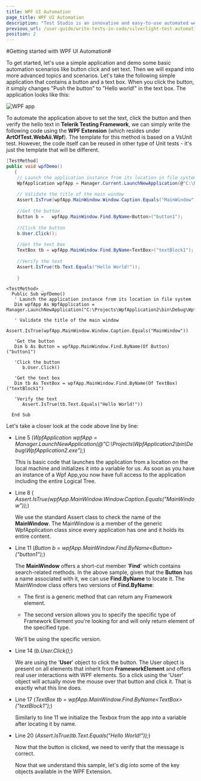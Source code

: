 ```yaml
---
title: WPF UI Automation
page_title: WPF UI Automation
description: "Test Studio is an innovative and easy-to-use automated web, WPF and load testing solution. Test Studio tests support essential technologies like ASP.NET AJAX, Silverlight, PHP and MVC. HTML5, Testing framework, functional testing, performance testing, load testing, exploratory testing, manual testing."
previous_url: /user-guide/write-tests-in-code/silverlight-test-automation/wpf-test-automation.aspx, /user-guide/write-tests-in-code/silverlight-test-automation/wpf-test-automation
position: 2
---
```

#Getting started with WPF UI Automation#

To get started, let's use a simple application and demo some basic automation scenarios like button click and set text. Then we will expand into more advanced topics and scenarios. Let's take the following simple application that contains a button and a text box. When you click the button, it simply changes "Push the button" to "Hello world!" in the text box. The application looks like this:

![WPF app][1]

To automate the application above to set the text, click the button and then verify the hello text in **Telerik Testing Framework**, we can simply write the following code using the **WPF Extension** (which resides under **ArtOfTest.WebAii.Wpf**). The template for this method is based on a VsUnit test. However, the code itself can be reused in other type of Unit tests - it's just the template that will be different.

```C#
[TestMethod]
public void wpfDemo()
   {
	// Launch the application instance from its location in file system
    WpfApplication wpfApp = Manager.Current.LaunchNewApplication(@"C:\Projects\WpfApplication2\bin\Debug\WpfApplication2.exe");
   
	// Validate the title of the main window
    Assert.IsTrue(wpfApp.MainWindow.Window.Caption.Equals("MainWindow"));
   
	//Get the button
    Button b =   wpfApp.MainWindow.Find.ByName<Button>("button1");
   
	//Click the button 
    b.User.Click();
   
	//Get the text box
    TextBox tb = wpfApp.MainWindow.Find.ByName<TextBox>("textBlock1");
   
	//Verify the text
    Assert.IsTrue(tb.Text.Equals("Hello World!"));
   
    }
```
 

```VB
<TestMethod> _
  Public Sub wpfDemo()
   ' Launch the application instance from its location in file system
   Dim wpfApp As WpfApplication = Manager.LaunchNewApplication("C:\Projects\WpfApplication2\bin\Debug\WpfApplication2.exe")
   
   ' Validate the title of the main window
      Assert.IsTrue(wpfApp.MainWindow.Window.Caption.Equals("MainWindow"))
   
   'Get the button
   Dim b As Button = wpfApp.MainWindow.Find.ByName(Of Button)("button1")
   
   'Click the button 
      b.User.Click()
   
   'Get the text box
   Dim tb As TextBox = wpfApp.MainWindow.Find.ByName(Of TextBox)("textBlock1")
   
   'Verify the text
      Assert.IsTrue(tb.Text.Equals("Hello World!"))
   
  End Sub
```
Let's take a closer look at the code above line by line:

* Line 5 (*WpfApplication wpfApp = Manager.LaunchNewApplication(@"C:\Projects\WpfApplication2\bin\Debug\WpfApplication2.exe");*)

	This is basic code that launches the application from a location on the local machine and initializes it into a variable for us. As soon as you have an instance of a Wpf App,you now have full access to the application including the entire Logical Tree. 

* Line 8 ( *Assert.IsTrue(wpfApp.MainWindow.Window.Caption.Equals("MainWindow"));*)

	We use the standard Assert class to check the name of the **MainWindow**. The MainWindow is a member of the generic WpfApplication class since every application has one and it holds its entire content.

* Line 11 (*Button b = wpfApp.MainWindow.Find.ByName\<Button>("button1");*)

	The **MainWindow** offers a short-cut member '**Find**' which contains search-related methods. In the above sample, given that the **Button** has a name associated with it, we can use **Find.ByName** to locate it. The MainWindow class offers two versions of **Find.ByName**:

	* The first is a generic method that can return any Framework element.

	* The second version allows you to specify the specific type of Framework Element you're looking for and will only return element of the specified type.
 
	We'll be using the specific version.

* Line 14 (*b.User.Click();*)

	We are using the '**User**' object to click the button. The User object is present on all elements that inherit from **FrameworkElement** and offers real user interactions with WPF elements. So a click using the 'User' object will actually move the mouse over that button and click it. That is exactly what this line does.

* Line 17 (*TextBox tb = wpfApp.MainWindow.Find.ByName\<TextBox>("textBlock1");*)

	Similarly to line 11 we initialize the Texbox from the app into a variable after locating it by name.

* Line 20 (*Assert.IsTrue(tb.Text.Equals("Hello World!"));*)

	Now that the button is clicked, we need to verify that the message is correct.
 
	Now that we understand this sample, let's dig into some of the key objects available in the WPF Extension.
	



[1]: /img/testing-framework/write-tests-in-code/silverlight-wpf-automation-wtc/wpf-ui-automation/fig1.png


